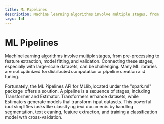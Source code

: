 ```yaml
---
title: ML Pipelines
description: Machine learning algorithms involve multiple stages, from pre-processing to feature extraction, model fitting, and validation. Connecting these stages, especially with large-scale datasets, can be challenging. Many ML libraries are not optimized for distributed computation or pipeline creation and tuning.
tags: [m]
---
```


# ML Pipelines

Machine learning algorithms involve multiple stages, from pre-processing to feature extraction, model fitting, and validation. Connecting these stages, especially with large-scale datasets, can be challenging. Many ML libraries are not optimized for distributed computation or pipeline creation and tuning.

Fortunately, the ML Pipelines API for MLlib, located under the "spark.ml" package, offers a solution. A pipeline is a sequence of stages, including Transformer and Estimator. Transformers enhance datasets, while Estimators generate models that transform input datasets. This powerful tool simplifies tasks like classifying text documents by handling segmentation, text cleaning, feature extraction, and training a classification model with cross-validation.
